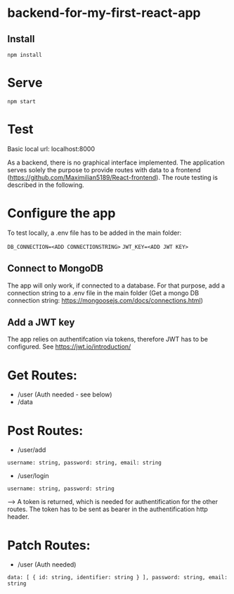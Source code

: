 # backend-for-my-first-react-app

## Install
`npm install`

# Serve
`npm start`

# Test
Basic local url: localhost:8000

As a backend, there is no graphical interface implemented. The application serves solely the purpose to provide routes with data to a frontend (https://github.com/Maximilian5189/React-frontend). 
The route testing is described  in the following.

# Configure the app
To test locally, a .env file has to be added in the main folder:

`DB_CONNECTION=<ADD CONNECTIONSTRING>`
`JWT_KEY=<ADD JWT KEY>`

## Connect to MongoDB
The app will only work, if connected to a database. For that purpose, add a connection string to a .env file in the main folder (Get a mongo DB connection string: https://mongoosejs.com/docs/connections.html)

## Add a JWT key
The app relies on authentifcation via tokens, therefore JWT has to be configured. See https://jwt.io/introduction/

# Get Routes:
* /user (Auth needed - see below)
* /data

# Post Routes:
* /user/add

`username: string, password: string, email: string`

* /user/login

`username: string, password: string`

--> A token is returned, which is needed for authentification for the other routes. The token has to be sent as bearer in the authentification http header.

# Patch Routes:

* /user (Auth needed)

`data: [ { id: string, identifier: string } ], password: string, email: string`
